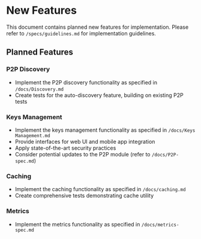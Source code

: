 # New Features

This document contains planned new features for implementation. Please refer to `/specs/guidelines.md` for implementation guidelines.

## Planned Features

### P2P Discovery
- Implement the P2P discovery functionality as specified in `/docs/Discovery.md`
- Create tests for the auto-discovery feature, building on existing P2P tests

### Keys Management
- Implement the keys management functionality as specified in `/docs/Keys Management.md`
- Provide interfaces for web UI and mobile app integration
- Apply state-of-the-art security practices
- Consider potential updates to the P2P module (refer to `/docs/P2P-spec.md`)

### Caching
- Implement the caching functionality as specified in `/docs/caching.md`
- Create comprehensive tests demonstrating cache utility

### Metrics
- Implement the metrics functionality as specified in `/docs/metrics-spec.md`

